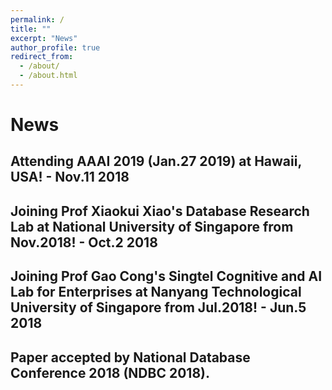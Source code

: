 ```yaml
---
permalink: /
title: ""
excerpt: "News"
author_profile: true
redirect_from: 
  - /about/
  - /about.html
---
```



News
======


Attending AAAI 2019 (Jan.27 2019) at Hawaii, USA! - Nov.11 2018
------

Joining Prof Xiaokui Xiao's Database Research Lab at National University of Singapore from Nov.2018! - Oct.2 2018
------

Joining Prof Gao Cong's Singtel Cognitive and AI Lab for Enterprises at Nanyang Technological University of Singapore from Jul.2018! - Jun.5 2018
------

Paper accepted by National Database Conference 2018 (NDBC 2018).
------




